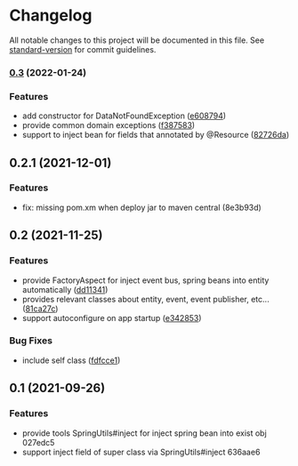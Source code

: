 # Changelog

All notable changes to this project will be documented in this file. See [standard-version](https://github.com/conventional-changelog/standard-version) for commit guidelines.

### [0.3](https://github.com/taccisum/domain-core/compare/v0.2.1...v0.3) (2022-01-24)

### Features

* add constructor for DataNotFoundException ([e608794](https://github.com/taccisum/domain-core/commit/e608794108dcebfbf30814f32425e62823deb2f4))
* provide common domain exceptions ([f387583](https://github.com/taccisum/domain-core/commit/f3875839a518ffae6d0155f5ad7db1bded00aff4))
* support to inject bean for fields that annotated by @Resource ([82726da](https://github.com/taccisum/domain-core/commit/82726da182b1520477275c8f7fad7b9dc373abc6))

## 0.2.1 (2021-12-01)

### Features

* fix: missing pom.xm when deploy jar to maven central (8e3b93d)

## 0.2 (2021-11-25)

### Features

* provide FactoryAspect for inject event bus, spring beans into entity automatically ([dd11341](https://github.com/taccisum/domain-core/commit/dd11341d27c6b6f4caeba9c74903b967b8c28858))
* provides relevant classes about entity, event, event publisher, etc... ([81ca27c](https://github.com/taccisum/domain-core/commit/81ca27c5f9d53ab3ae5d4cae92bc6dca55d63cec))
* support autoconfigure on app startup ([e342853](https://github.com/taccisum/domain-core/commit/e342853feb9085370887b29c646edea4ac195fbd))


### Bug Fixes

* include self class ([fdfcce1](https://github.com/taccisum/domain-core/commit/fdfcce1994b3bb45d17269e243a9b06afda169b6))


## 0.1 (2021-09-26)

### Features

* provide tools SpringUtils#inject for inject spring bean into exist obj 027edc5
* support inject field of super class via SpringUtils#inject 636aae6
